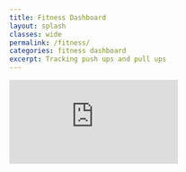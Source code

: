 ```yaml
---
title: Fitness Dashboard
layout: splash
classes: wide
permalink: /fitness/
categories: fitness dashboard
excerpt: Tracking push ups and pull ups
---
```


<html>
<iframe src="https://datastudio.google.com/embed/reporting/d40dfca7-1c75-4e53-8435-2e663c70346b/page/WqDLB" frameborder="0" style="border:0" allowfullscreen></iframe>
</html>